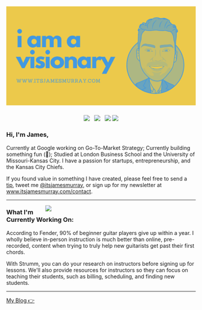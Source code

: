 # [![james murray header](https://github.com/ItsJamesMurray/ItsJamesMurray/blob/master/assets/visionary.png)](https://www.itsjamesmurray.com)
<p align='center'>
<a href="https://www.twitter/itsjamesmurray"><img height="30" src="https://image.flaticon.com/icons/svg/124/124021.svg"></a>&nbsp;&nbsp;
<a href="https://www.instagram/itsjamesmurray"><img height="30" src="https://image.flaticon.com/icons/svg/1384/1384063.svg"></a>&nbsp;&nbsp;
<a href="https://www.ko-fi.com/itsjamesmurray"><img height="30" src="https://uploads-ssl.webflow.com/5c14e387dab576fe667689cf/5ca5bf1dff3c03fbf7cc9b3c_Kofi_logo_RGB_rounded-p-500.png"></a>
<a href="https://www.linkedin.com/in/itsjamesmurray/"><img height="30" src="https://content.linkedin.com/content/dam/me/business/en-us/amp/brand-site/v2/bg/LI-Bug.svg.original.svg"></a>
</p>

### Hi, I'm James,

Currently at Google working on Go-To-Market Strategy; Currently building something fun (🤘); Studied at London Business School and the University of Missouri-Kansas City.  I have a passion for startups, entrepreneurship, and the Kansas City Chiefs.  

 If you found value in something I have created, please feel free to send a [tip](https://www.ko-fi.com/jamesmurray), tweet me [@itsjamesmurray](https://twitter.com/itsjamesmurray), or sign up for my newsletter at www.itsjamesmurray.com/contact.
 
 ---

<p>
  <a href="https://www.strumm.co"><img width="400" align='right' src="https://github.com/ItsJamesMurray/ItsJamesMurray/blob/master/assets/strummHome.jpg"></a>
</p>

### What I'm Currently Working On:

According to Fender, 90% of beginner guitar players give up within a year.  I wholly believe in-person instruction is much better than online, pre-recorded, content when trying to truly help new guitarists get past their first chords.

With Strumm, you can do your research on instructors before signing up for lessons. We'll also provide resources for instructors so they can focus on teaching their students, such as billing, scheduling, and finding new students.

---

[My Blog 👉](https://www.itsjamesmurray.com/)
